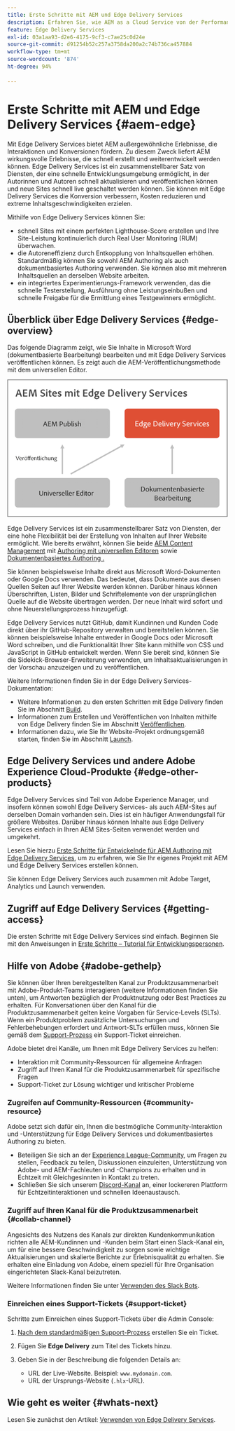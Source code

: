 ```yaml
---
title: Erste Schritte mit AEM und Edge Delivery Services
description: Erfahren Sie, wie AEM as a Cloud Service von der Performance und den perfekten Lighthouse-Werten profitieren kann, die von Edge Delivery Services angeboten werden.
feature: Edge Delivery Services
exl-id: 03a1aa93-d2e6-4175-9cf3-c7ae25c0d24e
source-git-commit: d91254b52c257a3758da200a2c74b736ca457884
workflow-type: tm+mt
source-wordcount: '874'
ht-degree: 94%

---
```



# Erste Schritte mit AEM und Edge Delivery Services {#aem-edge}

Mit Edge Delivery Services bietet AEM außergewöhnliche Erlebnisse, die Interaktionen und Konversionen fördern. Zu diesem Zweck liefert AEM wirkungsvolle Erlebnisse, die schnell erstellt und weiterentwickelt werden können. Edge Delivery Services ist ein zusammenstellbarer Satz von Diensten, der eine schnelle Entwicklungsumgebung ermöglicht, in der Autorinnen und Autoren schnell aktualisieren und veröffentlichen können und neue Sites schnell live geschaltet werden können. Sie können mit Edge Delivery Services die Konversion verbessern, Kosten reduzieren und extreme Inhaltsgeschwindigkeiten erzielen.

Mithilfe von Edge Delivery Services können Sie:

* schnell Sites mit einem perfekten Lighthouse-Score erstellen und Ihre Site-Leistung kontinuierlich durch Real User Monitoring (RUM) überwachen.
* die Autoreneffizienz durch Entkopplung von Inhaltsquellen erhöhen. Standardmäßig können Sie sowohl AEM Authoring als auch dokumentbasiertes Authoring verwenden. Sie können also mit mehreren Inhaltsquellen an derselben Website arbeiten.
* ein integriertes Experimentierungs-Framework verwenden, das die schnelle Testerstellung, Ausführung ohne Leistungseinbußen und schnelle Freigabe für die Ermittlung eines Testgewinners ermöglicht.

## Überblick über Edge Delivery Services {#edge-overview}

Das folgende Diagramm zeigt, wie Sie Inhalte in Microsoft Word (dokumentbasierte Bearbeitung) bearbeiten und mit Edge Delivery Services veröffentlichen können. Es zeigt auch die AEM-Veröffentlichungsmethode mit dem universellen Editor.

![Architektur von Edge Delivery](assets/AEM-with-EDS-publishing-simple2.png)

Edge Delivery Services ist ein zusammenstellbarer Satz von Diensten, der eine hohe Flexibilität bei der Erstellung von Inhalten auf Ihrer Website ermöglicht. Wie bereits erwähnt, können Sie beide [AEM Content Management](https://experienceleague.adobe.com/docs/experience-manager-cloud-service/content/sites/authoring/getting-started/concepts.html?lang=de) mit [Authoring mit universellen Editoren](/help/implementing/universal-editor/introduction.md) sowie [Dokumentenbasiertes Authoring .](https://www.aem.live/docs/authoring)

Sie können beispielsweise Inhalte direkt aus Microsoft Word-Dokumenten oder Google Docs verwenden. Das bedeutet, dass Dokumente aus diesen Quellen Seiten auf Ihrer Website werden können. Darüber hinaus können Überschriften, Listen, Bilder und Schriftelemente von der ursprünglichen Quelle auf die Website übertragen werden. Der neue Inhalt wird sofort und ohne Neuerstellungsprozess hinzugefügt.

Edge Delivery Services nutzt GitHub, damit Kundinnen und Kunden Code direkt über ihr GitHub-Repository verwalten und bereitstellen können. Sie können beispielsweise Inhalte entweder in Google Docs oder Microsoft Word schreiben, und die Funktionalität Ihrer Site kann mithilfe von CSS und JavaScript in GitHub entwickelt werden. Wenn Sie bereit sind, können Sie die Sidekick-Browser-Erweiterung verwenden, um Inhaltsaktualisierungen in der Vorschau anzuzeigen und zu veröffentlichen.

Weitere Informationen finden Sie in der Edge Delivery Services-Dokumentation:

* Weitere Informationen zu den ersten Schritten mit Edge Delivery finden Sie im Abschnitt [Build](https://www.aem.live/docs/#build).
* Informationen zum Erstellen und Veröffentlichen von Inhalten mithilfe von Edge Delivery finden Sie im Abschnitt [Veröffentlichen](https://www.aem.live/docs/authoring).
* Informationen dazu, wie Sie Ihr Website-Projekt ordnungsgemäß starten, finden Sie im Abschnitt [Launch](https://www.aem.live/docs/#launch).

## Edge Delivery Services und andere Adobe Experience Cloud-Produkte {#edge-other-products}

Edge Delivery Services sind Teil von Adobe Experience Manager, und insofern können sowohl Edge Delivery Services- als auch AEM-Sites auf derselben Domain vorhanden sein. Dies ist ein häufiger Anwendungsfall für größere Websites. Darüber hinaus können Inhalte aus Edge Delivery Services einfach in Ihren AEM Sites-Seiten verwendet werden und umgekehrt.

Lesen Sie hierzu [Erste Schritte für Entwickelnde für AEM Authoring mit Edge Delivery Services](/help/edge/edge-dev-getting-started.md), um zu erfahren, wie Sie Ihr eigenes Projekt mit AEM und Edge Delivery Services erstellen können.

Sie können Edge Delivery Services auch zusammen mit Adobe Target, Analytics und Launch verwenden.

## Zugriff auf Edge Delivery Services {#getting-access}

Die ersten Schritte mit Edge Delivery Services sind einfach. Beginnen Sie mit den Anweisungen in [Erste Schritte – Tutorial für Entwicklungspersonen](https://www.aem.live/developer/tutorial).

## Hilfe von Adobe {#adobe-gethelp}

Sie können über Ihren bereitgestellten Kanal zur Produktzusammenarbeit mit Adobe-Produkt-Teams interagieren (weitere Informationen finden Sie unten), um Antworten bezüglich der Produktnutzung oder Best Practices zu erhalten. Für Konversationen über den Kanal für die Produktzusammenarbeit gelten keine Vorgaben für Service-Levels (SLTs). Wenn ein Produktproblem zusätzliche Untersuchungen und Fehlerbehebungen erfordert und Antwort-SLTs erfüllen muss, können Sie gemäß dem [Support-Prozess](https://experienceleague.adobe.com/?support-tab=home?lang=de#support) ein Support-Ticket einreichen.

Adobe bietet drei Kanäle, um Ihnen mit Edge Delivery Services zu helfen:

* Interaktion mit Community-Ressourcen für allgemeine Anfragen
* Zugriff auf Ihren Kanal für die Produktzusammenarbeit für spezifische Fragen
* Support-Ticket zur Lösung wichtiger und kritischer Probleme

### Zugreifen auf Community-Ressourcen {#community-resource}

Adobe setzt sich dafür ein, Ihnen die bestmögliche Community-Interaktion und -Unterstützung für Edge Delivery Services und dokumentbasiertes Authoring zu bieten.

* Beteiligen Sie sich an der [Experience League-Community](https://adobe.ly/3Q6kTKl), um Fragen zu stellen, Feedback zu teilen, Diskussionen einzuleiten, Unterstützung von Adobe- und AEM-Fachleuten und -Champions zu erhalten und in Echtzeit mit Gleichgesinnten in Kontakt zu treten. 
* Schließen Sie sich unserem [Discord-Kanal](https://discord.gg/aem-live) an, einer lockereren Plattform für Echtzeitinteraktionen und schnellen Ideenaustausch.

### Zugriff auf Ihren Kanal für die Produktzusammenarbeit {#collab-channel}

Angesichts des Nutzens des Kanals zur direkten Kundenkommunikation richten alle AEM-Kundinnen und -Kunden beim Start einen Slack-Kanal ein, um für eine bessere Geschwindigkeit zu sorgen sowie wichtige Aktualisierungen und skalierte Berichte zur Erlebnisqualität zu erhalten. Sie erhalten eine Einladung von Adobe, einem speziell für Ihre Organisation eingerichteten Slack-Kanal beizutreten.

Weitere Informationen finden Sie unter [Verwenden des Slack Bots](https://www.aem.live/docs/slack).

### Einreichen eines Support-Tickets {#support-ticket}

Schritte zum Einreichen eines Support-Tickets über die Admin Console:

1. [Nach dem standardmäßigen Support-Prozess](https://experienceleague.adobe.com/?support-tab=home?lang=de#support) erstellen Sie ein Ticket.
1. Fügen Sie **Edge Delivery** zum Titel des Tickets hinzu.
1. Geben Sie in der Beschreibung die folgenden Details an:

   * URL der Live-Website. Beispiel: `www.mydomain.com`.
   * URL der Ursprungs-Website (`.hlx`-URL).

## Wie geht es weiter {#whats-next}

Lesen Sie zunächst den Artikel: [Verwenden von Edge Delivery Services](/help/edge/using.md).
